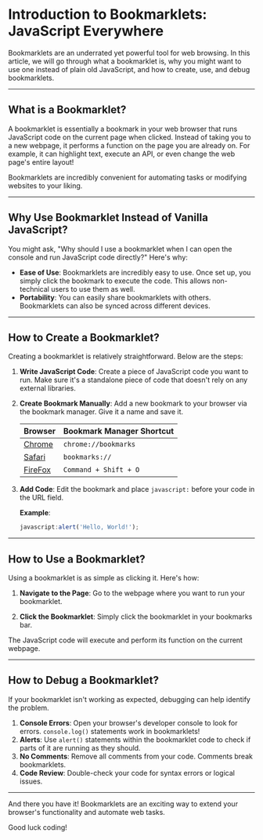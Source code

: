 # Introduction to Bookmarklets: JavaScript Everywhere

Bookmarklets are an underrated yet powerful tool for web browsing. In this article, we will go through what a bookmarklet is, why you might want to use one instead of plain old JavaScript, and how to create, use, and debug bookmarklets.

---

## What is a Bookmarklet?

A bookmarklet is essentially a bookmark in your web browser that runs JavaScript code on the current page when clicked. Instead of taking you to a new webpage, it performs a function on the page you are already on. For example, it can highlight text, execute an API, or even change the web page's entire layout!

Bookmarklets are incredibly convenient for automating tasks or modifying websites to your liking.

---

## Why Use Bookmarklet Instead of Vanilla JavaScript?

You might ask, "Why should I use a bookmarklet when I can open the console and run JavaScript code directly?" Here's why:

* **Ease of Use**: Bookmarklets are incredibly easy to use. Once set up, you simply click the bookmark to execute the code. This allows non-technical users to use them as well.
* **Portability**: You can easily share bookmarklets with others. Bookmarklets can also be synced across different devices.

---

## How to Create a Bookmarklet?

Creating a bookmarklet is relatively straightforward. Below are the steps:

1. **Write JavaScript Code**: Create a piece of JavaScript code you want to run. Make sure it's a standalone piece of code that doesn't rely on any external libraries.

2. **Create Bookmark Manually**: Add a new bookmark to your browser via the bookmark manager. Give it a name and save it.

    | Browser                                                                                    | Bookmark Manager Shortcut |
    | ------------------------------------------------------------------------------------------ | ------------------------- |
    | [Chrome](https://support.google.com/chrome/answer/188842)                                  | `chrome://bookmarks`      |
    | [Safari](https://support.apple.com/guide/safari/bookmark-webpages-to-revisit-ibrw1039/mac) | `bookmarks://`            |
    | [FireFox](https://support.mozilla.org/en-US/kb/bookmarks-firefox)                          | `Command + Shift + O`     |

3. **Add Code**: Edit the bookmark and place `javascript:` before your code in the URL field.

    **Example**:

    ```javascript
    javascript:alert('Hello, World!');
    ```

---

## How to Use a Bookmarklet?

Using a bookmarklet is as simple as clicking it. Here's how:

1. **Navigate to the Page**: Go to the webpage where you want to run your bookmarklet.

2. **Click the Bookmarklet**: Simply click the bookmarklet in your bookmarks bar.

The JavaScript code will execute and perform its function on the current webpage.

---

## How to Debug a Bookmarklet?

If your bookmarklet isn't working as expected, debugging can help identify the problem.

1. **Console Errors**: Open your browser's developer console to look for errors. `console.log()` statements work in bookmarklets!
1. **Alerts**: Use `alert()` statements within the bookmarklet code to check if parts of it are running as they should.
1. **No Comments**: Remove all comments from your code. Comments break bookmarklets.
1. **Code Review**: Double-check your code for syntax errors or logical issues.

---

And there you have it! Bookmarklets are an exciting way to extend your browser's functionality and automate web tasks.

Good luck coding!
